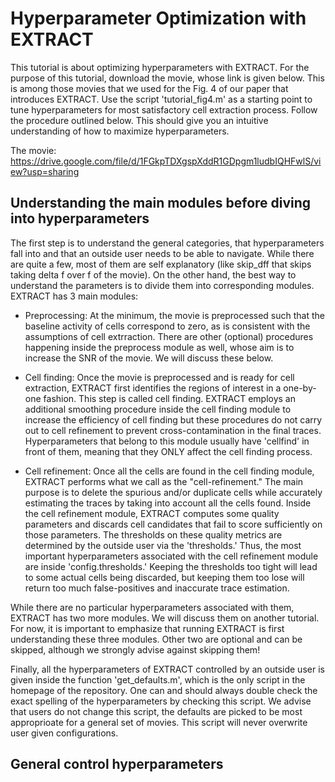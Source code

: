 # Hyperparameter Optimization with EXTRACT

This tutorial is about optimizing hyperparameters with EXTRACT. For the purpose of this tutorial, download the movie, whose link is given below. This is among those movies that we used for the Fig. 4 of our paper that introduces EXTRACT. Use the script 'tutorial_fig4.m' as a starting point to tune hyperparameters for most satisfactory cell extraction process. Follow the procedure outlined below. This should give you an intuitive understanding of how to maximize hyperparameters.

The movie: https://drive.google.com/file/d/1FGkpTDXgspXddR1GDpgm1ludbIQHFwlS/view?usp=sharing


## Understanding the main modules before diving into hyperparameters

The first step is to understand the general categories, that hyperparameters fall into and that an outside user needs to be able to navigate. While there are quite a few, most of them are self explanatory (like skip_dff that skips taking delta f over f of the movie). On the other hand, the best way to understand the parameters is to divide them into corresponding modules. EXTRACT has 3 main modules: 

- Preprocessing: At the minimum, the movie is preprocessed such that the baseline activity of cells correspond to zero, as is consistent with the assumptions of cell extrraction. There are other (optional) procedures happening inside the preprocess module as well, whose aim is to increase the SNR of the movie. We will discuss these below.

- Cell finding: Once the movie is preprocessed and is ready for cell extraction, EXTRACT first identifies the regions of interest in a one-by-one fashion. This step is called cell finding. EXTRACT employs an additional smoothing procedure inside the cell finding module to increase the efficiency of cell finding but these procedures do not carry out to cell refinement to prevent cross-contamination in the final traces. Hyperparameters that belong to this module usually have 'cellfind' in front of them, meaning that they ONLY affect the cell finding process.

- Cell refinement: Once all the cells are found in the cell finding module, EXTRACT performs what we call as the "cell-refinement." The main purpose is to delete the spurious and/or duplicate cells while accurately estimating the traces by taking into account all the cells found. Inside the cell refinement module, EXTRACT computes some quality parameters and discards cell candidates that fail to score sufficiently on those parameters. The thresholds on these quality metrics are determined by the outside user via the 'thresholds.' Thus, the most important hyperparameters associated with the cell refinement module are inside 'config.thresholds.' Keeping the thresholds too tight will lead to some actual cells being discarded, but keeping them too lose will return too much false-positives and inaccurate trace estimation. 

While there are no particular hyperparameters associated with them, EXTRACT has two more modules. We will discuss them on another tutorial. For now, it is important to emphasize that running EXTRACT is first understanding these three modules. Other two are optional and can be skipped, although we strongly advise against skipping them!

Finally, all the hyperparameters of EXTRACT controlled by an outside user is given inside the function 'get_defaults.m', which is the only script in the homepage of the repository. One can and should always double check the exact spelling of the hyperparameters by checking this script. We advise that users do not change this script, the defaults are picked to be most approprioate for a general set of movies. This script will never overwrite user given configurations.

## General control hyperparameters



